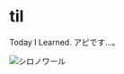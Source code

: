 # til
Today I Learned.
アピです...。

![シロノワール](https://user-images.githubusercontent.com/41934027/152988919-472e173d-e72f-4102-bcda-75f5a0ae3b7e.jpeg)
